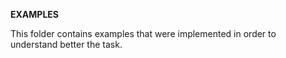 **EXAMPLES**

This folder contains examples that were implemented in order to understand better the task.

